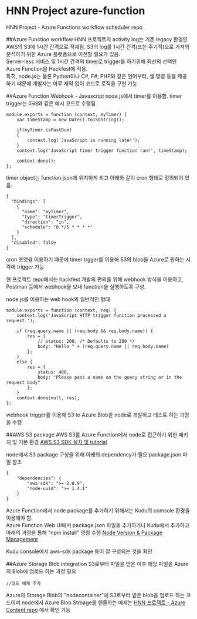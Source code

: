 # HNN Project azure-function
HNN Project - Azure Functions workflow scheduler repo

##Azure Function workflow
HNN 프로젝트의 activity log는 기존 legacy 환경인 AWS의 S3에 1시간 간격으로 적재됨. S3의 log를 1시간 간격(또는 주기적)으로 가져와 분석하기 위한 Azure 플랫폼으로 이전할 필요가 있음.  
Server-less 서비스 및 1시간 간격의 timer로 trigger를 하기위해 최선의 선택인 Azure Function을 Hackfest에 적용.  
특히, node.js는 물론 Python이나 C#, F#, PHP와 같은 언어부터, 쉘 명령 등을 제공하기 때문에 개발자는 아무 제약 없이 코드로 로직을 구현 가능  

##Azure Function Webhook - Javascript
node.js에서 timer를 이용함. timer trigger는 아래와 같은 예시 코드로 수행됨

```
module.exports = function (context, myTimer) {
    var timeStamp = new Date().toISOString();
    
    if(myTimer.isPastDue)
    {
        context.log('JavaScript is running late!');
    }
    context.log('JavaScript timer trigger function ran!', timeStamp);   
    
    context.done();
};
```

timer object는 function.json에 위치하게 되고 아래와 같이 cron 형태로 정의되어 있음.  

```
{
  "bindings": [
    {
      "name": "myTimer",
      "type": "timerTrigger",
      "direction": "in",
      "schedule": "0 */5 * * * *"
    }
  ],
  "disabled": false
}
```
cron 포맷을 이용하기 때문에 timer trgger를 이용해 S3의 blob을 Azure로 원하는 시각에 trigger 가능  

현 프로젝트 repo에서는 hackfest 개발의 편의를 위해 webhook 방식을 이용하고, Postman 등에서 webhook을 보내 function을 실행하도록 구성.  

node.js를 이용하는 web hook의 일반적인 형태  

```
module.exports = function (context, req) {
    context.log('JavaScript HTTP trigger function processed a request.');

    if (req.query.name || (req.body && req.body.name)) {
        res = {
            // status: 200, /* Defaults to 200 */
            body: "Hello " + (req.query.name || req.body.name)
        };
    }
    else {
        res = {
            status: 400,
            body: "Please pass a name on the query string or in the request body"
        };
    }
    context.done(null, res);
};
```
webhook trigger를 이용해 S3 to Azure Blob을 node로 개발하고 테스트 하는 과정을 수행  

##AWS S3 package
AWS S3를 Azure Function에서 node로 접근하기 위한 패키지 및 기본 환경
[AWS S3 SDK 설치 및 tutorial](http://docs.aws.amazon.com/sdk-for-javascript/v2/developer-guide/getting-started-nodejs.html)

node에서 S3 package 구성을 위해 아래의 dependency가 필요
package.json 파일 참조
```
{
    "dependencies": {
        "aws-sdk": ">= 2.0.9",
        "node-uuid": ">= 1.4.1"
    }
}
```

Azure Function에서 node package를 추가하기 위해서는 Kudu의 comsole 환경을 이용해야 함.  
Azure Function Web UI에서 package.json 파일을 추가하거나 Kudu에서 추가하고 아래의 과정을 통해 "npm install" 명령 수행
[Node Version & Package Management](https://docs.microsoft.com/en-us/azure/azure-functions/functions-reference-node#node-version--package-management)

Kudu console에서 aws-sdk package 등이 잘 구성되는 것을 확인

##Azure Storage Blob integration
S3로부터 파일을 받은 이후 해당 파일을 Azure의 Blob에 업로드 하는 과정 필요  

```
//코드 예제 추가

```

Azure의 Storage Blob의 "nodecontainer"에 S3로부터 받은 blob을 업로드 하는 코드이며 node에서 Azure Blob Stroage를 핸들하는 예제는 [HNN 프로젝트 - Azure Content repo](https://github.com/hnn-project/azure-content/tree/master/demo/storage-demo) 에서 확인 가능  
